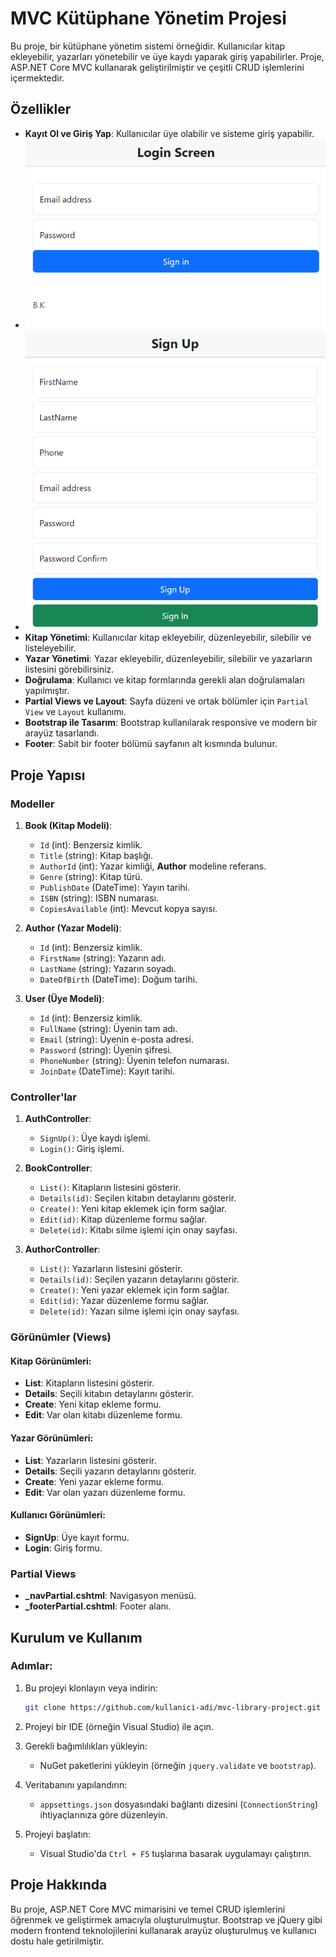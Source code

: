 # MVC Kütüphane Yönetim Projesi

Bu proje, bir kütüphane yönetim sistemi örneğidir. Kullanıcılar kitap ekleyebilir, yazarları yönetebilir ve üye kaydı yaparak giriş yapabilirler. Proje, ASP.NET Core MVC kullanarak geliştirilmiştir ve çeşitli CRUD işlemlerini içermektedir.

## Özellikler

- **Kayıt Ol ve Giriş Yap**: Kullanıcılar üye olabilir ve sisteme giriş yapabilir.
- ![Kayıt Ve Giriş Ekranları](images/ekran1.png)
- ![Kayıt Ve Giriş Ekranları](images/ekran3.png)
- **Kitap Yönetimi**: Kullanıcılar kitap ekleyebilir, düzenleyebilir, silebilir ve listeleyebilir.
- **Yazar Yönetimi**: Yazar ekleyebilir, düzenleyebilir, silebilir ve yazarların listesini görebilirsiniz.
- **Doğrulama**: Kullanıcı ve kitap formlarında gerekli alan doğrulamaları yapılmıştır.
- **Partial Views ve Layout**: Sayfa düzeni ve ortak bölümler için `Partial View` ve `Layout` kullanımı.
- **Bootstrap ile Tasarım**: Bootstrap kullanılarak responsive ve modern bir arayüz tasarlandı.
- **Footer**: Sabit bir footer bölümü sayfanın alt kısmında bulunur.

## Proje Yapısı

### Modeller

1. **Book (Kitap Modeli)**:
    - `Id` (int): Benzersiz kimlik.
    - `Title` (string): Kitap başlığı.
    - `AuthorId` (int): Yazar kimliği, **Author** modeline referans.
    - `Genre` (string): Kitap türü.
    - `PublishDate` (DateTime): Yayın tarihi.
    - `ISBN` (string): ISBN numarası.
    - `CopiesAvailable` (int): Mevcut kopya sayısı.

2. **Author (Yazar Modeli)**:
    - `Id` (int): Benzersiz kimlik.
    - `FirstName` (string): Yazarın adı.
    - `LastName` (string): Yazarın soyadı.
    - `DateOfBirth` (DateTime): Doğum tarihi.

3. **User (Üye Modeli)**:
    - `Id` (int): Benzersiz kimlik.
    - `FullName` (string): Üyenin tam adı.
    - `Email` (string): Üyenin e-posta adresi.
    - `Password` (string): Üyenin şifresi.
    - `PhoneNumber` (string): Üyenin telefon numarası.
    - `JoinDate` (DateTime): Kayıt tarihi.

### Controller'lar

1. **AuthController**: 
   - `SignUp()`: Üye kaydı işlemi.
   - `Login()`: Giriş işlemi.

2. **BookController**:
   - `List()`: Kitapların listesini gösterir.
   - `Details(id)`: Seçilen kitabın detaylarını gösterir.
   - `Create()`: Yeni kitap eklemek için form sağlar.
   - `Edit(id)`: Kitap düzenleme formu sağlar.
   - `Delete(id)`: Kitabı silme işlemi için onay sayfası.

3. **AuthorController**:
   - `List()`: Yazarların listesini gösterir.
   - `Details(id)`: Seçilen yazarın detaylarını gösterir.
   - `Create()`: Yeni yazar eklemek için form sağlar.
   - `Edit(id)`: Yazar düzenleme formu sağlar.
   - `Delete(id)`: Yazarı silme işlemi için onay sayfası.

### Görünümler (Views)

#### Kitap Görünümleri:
- **List**: Kitapların listesini gösterir.
- **Details**: Seçili kitabın detaylarını gösterir.
- **Create**: Yeni kitap ekleme formu.
- **Edit**: Var olan kitabı düzenleme formu.

#### Yazar Görünümleri:
- **List**: Yazarların listesini gösterir.
- **Details**: Seçili yazarın detaylarını gösterir.
- **Create**: Yeni yazar ekleme formu.
- **Edit**: Var olan yazarı düzenleme formu.

#### Kullanıcı Görünümleri:
- **SignUp**: Üye kayıt formu.
- **Login**: Giriş formu.

### Partial Views

- **_navPartial.cshtml**: Navigasyon menüsü.
- **_footerPartial.cshtml**: Footer alanı.

## Kurulum ve Kullanım


### Adımlar:

1. Bu projeyi klonlayın veya indirin:
    ```bash
    git clone https://github.com/kullanici-adi/mvc-library-project.git
    ```

2. Projeyi bir IDE (örneğin Visual Studio) ile açın.

3. Gerekli bağımlılıkları yükleyin:
    - NuGet paketlerini yükleyin (örneğin `jquery.validate` ve `bootstrap`).
  
4. Veritabanını yapılandırın:
    - `appsettings.json` dosyasındaki bağlantı dizesini (`ConnectionString`) ihtiyaçlarınıza göre düzenleyin.

5. Projeyi başlatın:
    - Visual Studio'da `Ctrl + F5` tuşlarına basarak uygulamayı çalıştırın.

## Proje Hakkında

Bu proje, ASP.NET Core MVC mimarisini ve temel CRUD işlemlerini öğrenmek ve geliştirmek amacıyla oluşturulmuştur. Bootstrap ve jQuery gibi modern frontend teknolojilerini kullanarak arayüz oluşturulmuş ve kullanıcı dostu hale getirilmiştir.


